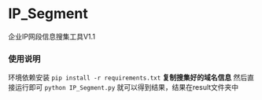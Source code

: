 # IP_Segment

企业IP网段信息搜集工具V1.1

### 使用说明
环境依赖安装
`pip install -r requirements.txt`
**复制搜集好的域名信息**
然后直接运行即可
`python IP_Segment.py`
就可以得到结果，结果在result文件夹中


